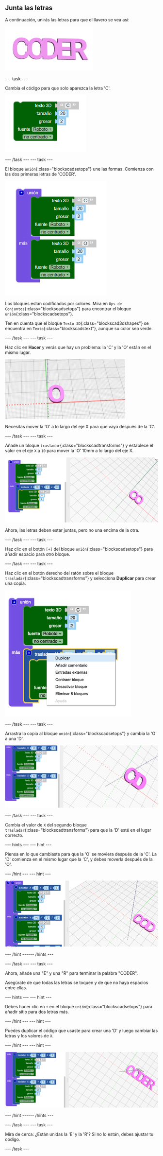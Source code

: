 ## Junta las letras

A continuación, unirás las letras para que el llavero se vea así:

![captura de pantalla](images/coder-letters-joined.png)

--- task ---

Cambia el código para que solo aparezca la letra 'C'.

![captura de pantalla](images/coder-c.png)

--- /task --- --- task ---

El bloque `unión`{:class="blockscadsetops"} une las formas. Comienza con las dos primeras letras de 'CODER'.

![captura de pantalla](images/coder-co.png)

Los bloques están codificados por colores. Mira en `Ops de Conjuntos`{:class="blockscadsetops"} para encontrar el bloque `unión`{:class="blockscadsetops"}.

Ten en cuenta que el bloque `Texto 3D`{:class="blockscad3dshapes"} se encuentra en `Texto`{:class="blockscadstext"}, aunque su color sea verde.

--- /task --- --- task ---

Haz clic en **Hacer** y verás que hay un problema: la 'C' y la 'O' están en el mismo lugar.

![captura de pantalla](images/coder-same-place.png)

Necesitas mover la 'O' a lo largo del eje X para que vaya después de la 'C'.

--- /task --- --- task ---

Añade un bloque `trasladar`{:class="blockscadtransforms"} y establece el valor en el eje `X` a `10` para mover la 'O' 10mm a lo largo del eje X.

![captura de pantalla](images/coder-translate.png)

Ahora, las letras deben estar juntas, pero no una encima de la otra.

--- /task --- --- task ---

Haz clic en el botón `[+]` del bloque `unión`{:class="blockscadsetops"} para añadir espacio para otro bloque.

--- /task --- --- task ---

Haz clic en el botón derecho del ratón sobre el bloque `trasladar`{:class="blockscadtransforms"} y selecciona **Duplicar** para crear una copia.

![captura de pantalla](images/coder-duplicate.png)

--- /task --- --- task ---

Arrastra la copia al bloque `unión`{:class="blockscadsetops"} y cambia la 'O' a una 'D'.

![captura de pantalla](images/coder-d.png)

--- /task --- --- task ---

Cambia el valor de `X` del segundo bloque `trasladar`{:class="blockscadtransforms"} para que la 'D' esté en el lugar correcto.

--- hints ---
 --- hint ---

Piensa en lo que cambiaste para que la 'O' se moviera después de la 'C'. La 'D' comienza en el mismo lugar que la 'C', y debes moverla después de la 'O'.

--- /hint --- --- hint ---

![captura de pantalla](images/coder-d-hint.png)

--- /hint ------ /hints ---

--- /task --- --- task ---

Ahora, añade una "E" y una "R" para terminar la palabra "CODER".

Asegúrate de que todas las letras se toquen y de que no haya espacios entre ellas.

--- hints ---
 --- hint ---

Debes hacer clic en `+` en el bloque `unión`{:class="blockscadsetops"} para añadir sitio para dos letras más.

--- /hint --- --- hint ---

Puedes duplicar el código que usaste para crear una 'D' y luego cambiar las letras y los valores de `X`.

--- /hint --- --- hint ---

![captura de pantalla](images/coder-hint-er.png)

--- /hint ------ /hints ---

--- /task --- --- task ---

Mira de cerca: ¿Están unidas la 'E' y la 'R'? Si no lo están, debes ajustar tu código.

--- /task ---


